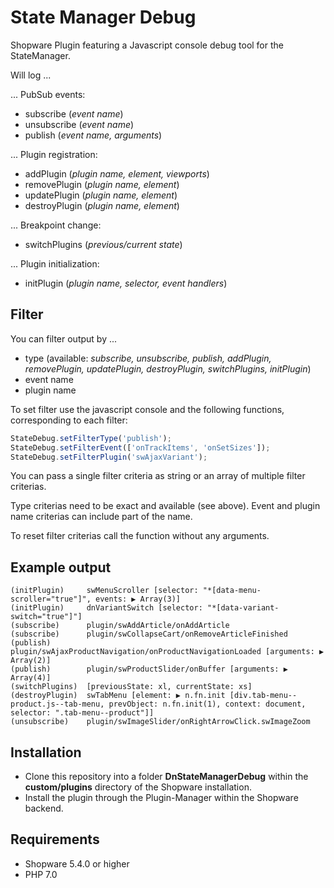 # State Manager Debug

Shopware Plugin featuring a Javascript console debug tool for the StateManager. 

Will log ...

... PubSub events: 

* subscribe (*event name*)
* unsubscribe (*event name*)
* publish (*event name, arguments*)

... Plugin registration:

* addPlugin (*plugin name, element, viewports*)
* removePlugin (*plugin name, element*)
* updatePlugin (*plugin name, element*)
* destroyPlugin (*plugin name, element*)

... Breakpoint change:

* switchPlugins (*previous/current state*)

... Plugin initialization:

* initPlugin (*plugin name, selector, event handlers*)

## Filter

You can filter output by ...

* type (available: *subscribe, unsubscribe, publish, addPlugin, removePlugin, updatePlugin, destroyPlugin, switchPlugins, initPlugin*)
* event name
* plugin name

To set filter use the javascript console and the following functions, corresponding to each filter:

```javascript
StateDebug.setFilterType('publish');
StateDebug.setFilterEvent(['onTrackItems', 'onSetSizes']);
StateDebug.setFilterPlugin('swAjaxVariant');
```

You can pass a single filter criteria as string or an array of multiple filter criterias.

Type criterias need to be exact and available (see above). Event and plugin name criterias can
include part of the name.

To reset filter criterias call the function without any arguments.

## Example output

```
(initPlugin)     swMenuScroller [selector: "*[data-menu-scroller="true"]", events: ▶ Array(3)]
(initPlugin)     dnVariantSwitch [selector: "*[data-variant-switch="true"]"]
(subscribe)      plugin/swAddArticle/onAddArticle
(subscribe)      plugin/swCollapseCart/onRemoveArticleFinished
(publish)        plugin/swAjaxProductNavigation/onProductNavigationLoaded [arguments: ▶ Array(2)]
(publish)        plugin/swProductSlider/onBuffer [arguments: ▶ Array(4)]
(switchPlugins)  [previousState: xl, currentState: xs]
(destroyPlugin)  swTabMenu [element: ▶ n.fn.init [div.tab-menu--product.js--tab-menu, prevObject: n.fn.init(1), context: document, selector: ".tab-menu--product"]]
(unsubscribe)    plugin/swImageSlider/onRightArrowClick.swImageZoom
```

## Installation

* Clone this repository into a folder **DnStateManagerDebug** within the **custom/plugins** directory of the Shopware installation.
* Install the plugin through the Plugin-Manager within the Shopware backend.

## Requirements

* Shopware 5.4.0 or higher
* PHP 7.0